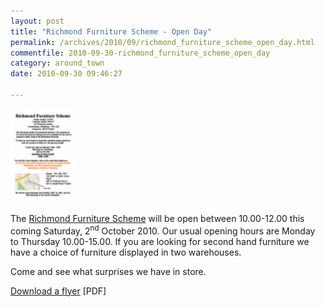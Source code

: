 ```yaml
---
layout: post
title: "Richmond Furniture Scheme - Open Day"
permalink: /archives/2010/09/richmond_furniture_scheme_open_day.html
commentfile: 2010-09-30-richmond_furniture_scheme_open_day
category: around_town
date: 2010-09-30 09:46:27

---
```


<a href="/assets/images/2010/Rich_Fun_Scheme_SaturdayOct2010.pdf" title="See larger version of - Download the pdf"><img src="/assets/images/2010/Rich_Fun_Scheme_SaturdayOct2010_thumb.pdf" width="105" height="150" alt="Download the pdf" class="photo right" /></a>

The [Richmond Furniture Scheme](https://stmargarets.london/directory/charity/200703111434) will be open between 10.00-12.00 this coming Saturday, 2<sup>nd</sup> October 2010. Our usual opening hours are Monday to Thursday 10.00-15.00. If you are looking for second hand furniture we have a choice of furniture displayed in two warehouses.

Come and see what surprises we have in store.

[Download a flyer](//stmargarets.london/assets/images/2010/Rich_Fun_Scheme_SaturdayOct2010.pdf) \[PDF\]
